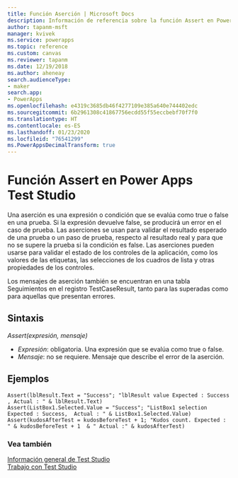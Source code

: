 ```yaml
---
title: Función Aserción | Microsoft Docs
description: Información de referencia sobre la función Assert en Power Apps, incluida la sintaxis
author: tapanm-msft
manager: kvivek
ms.service: powerapps
ms.topic: reference
ms.custom: canvas
ms.reviewer: tapanm
ms.date: 12/19/2018
ms.author: aheneay
search.audienceType:
- maker
search.app:
- PowerApps
ms.openlocfilehash: e4319c3685db46f4277109e385a640e744402edc
ms.sourcegitcommit: 6b2961308c41867756ecdd55f55eccbebf70f7f0
ms.translationtype: HT
ms.contentlocale: es-ES
ms.lasthandoff: 01/23/2020
ms.locfileid: "76541299"
ms.PowerAppsDecimalTransform: true
---
```

# <a name="assert-function-in-power-apps-test-studio"></a>Función Assert en Power Apps Test Studio

Una aserción es una expresión o condición que se evalúa como true o false en una prueba. Si la expresión devuelve false, se producirá un error en el caso de prueba. Las aserciones se usan para validar el resultado esperado de una prueba o un paso de prueba, respecto al resultado real y para que no se supere la prueba si la condición es false. Las aserciones pueden usarse para validar el estado de los controles de la aplicación, como los valores de las etiquetas, las selecciones de los cuadros de lista y otras propiedades de los controles.  

Los mensajes de aserción también se encuentran en una tabla Seguimientos en el registro TestCaseResult, tanto para las superadas como para aquellas que presentan errores. 

## <a name="syntax"></a>Sintaxis

*Assert(expresión, mensaje)*

- *Expresión*: obligatoria. Una expresión que se evalúa como true o false.
- *Mensaje*: no se requiere. Mensaje que describe el error de la aserción. 


## <a name="examples"></a>Ejemplos

```Assert(lblResult.Text = "Success"; "lblResult value Expected : Success , Actual : " & lblResult.Text)```<br>
```Assert(ListBox1.Selected.Value = "Success"; "ListBox1 selection Expected : Success,  Actual : " & ListBox1.Selected.Value)```<br>
```Assert(kudosAfterTest = kudosBeforeTest + 1; "Kudos count. Expected : " & kudosBeforeTest + 1  & " Actual :" & kudosAfterTest)```

### <a name="see-also"></a>Vea también

[Información general de Test Studio](../test-studio.md) <br>
[Trabajo con Test Studio](../working-with-test-studio.md)
